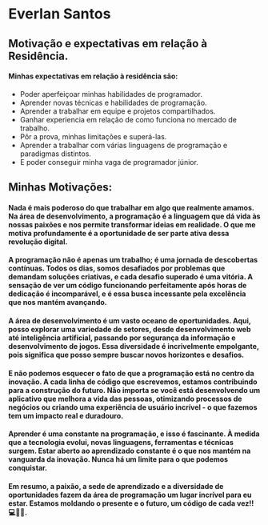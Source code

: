 # Everlan Santos
  ## Motivação e expectativas em relação à Residência.

  #### Minhas expectativas em relação à residência são:
  * Poder aperfeiçoar minhas habilidades de programador.
  * Aprender novas técnicas e habilidades de programação.
  * Aprender a trabalhar em equipe e projetos compartilhados.
  * Ganhar experiencia em relação de como funciona no mercado de trabalho.
  * Pôr a prova, minhas limitações e superá-las.
  * Aprender a trabalhar com várias linguagens de programação e paradigmas distintos.
  * E poder conseguir minha vaga de programador júnior.

  ## Minhas Motivações:

  #### Nada é mais poderoso do que trabalhar em algo que realmente amamos. Na área de desenvolvimento, a programação é a linguagem que dá vida às nossas paixões e nos permite transformar ideias em realidade. O que me motiva profundamente é a oportunidade de ser parte ativa dessa revolução digital.

  #### A programação não é apenas um trabalho; é uma jornada de descobertas contínuas. Todos os dias, somos desafiados por problemas que demandam soluções criativas, e cada desafio superado é uma vitória. A sensação de ver um código funcionando perfeitamente após horas de dedicação é incomparável, e é essa busca incessante pela excelência que nos mantém avançando.

  #### A área de desenvolvimento é um vasto oceano de oportunidades. Aqui, posso explorar uma variedade de setores, desde desenvolvimento web até inteligência artificial, passando por segurança da informação e desenvolvimento de jogos. Essa diversidade é incrivelmente empolgante, pois significa que posso sempre buscar novos horizontes e desafios.

  #### E não podemos esquecer o fato de que a programação está no centro da inovação. A cada linha de código que escrevemos, estamos contribuindo para a construção do futuro. Não importa se você está desenvolvendo um aplicativo que melhora a vida das pessoas, otimizando processos de negócios ou criando uma experiência de usuário incrível - o que fazemos tem um impacto real e duradouro.

  #### Aprender é uma constante na programação, e isso é fascinante. À medida que a tecnologia evolui, novas linguagens, ferramentas e técnicas surgem. Estar aberto ao aprendizado constante é o que nos mantém na vanguarda da inovação. Nunca há um limite para o que podemos conquistar.

  #### Em resumo, a paixão, a sede de aprendizado e a diversidade de oportunidades fazem da área de programação um lugar incrível para eu estar. Estamos moldando o presente e o futuro, um código de cada vez!! 💻🌟🚀.
